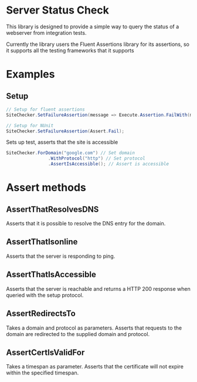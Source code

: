 # Server Status Check

This library is designed to provide a simple  way to query the status of a webserver from integration tests.

Currently the library users the Fluent Assertions library for its assertions, so it supports all the testing frameworks that it supports

# Examples

## Setup 


```csharp
// Setup for fluent assertions
SiteChecker.SetFailureAssertion(message => Execute.Assertion.FailWith(message));

// Setup for NUnit
SiteChecker.SetFailureAssertion(Assert.Fail);
```

Sets up test, asserts that the site is accessible
```csharp
SiteChecker.ForDomain("google.com") // Set domain
                .WithProtocol("http") // Set protocol
                .AssertIsAccessible(); // Assert is accessible
```

# Assert methods

## AssertThatResolvesDNS
Asserts that it is possible to resolve the DNS entry for the domain.

## AssertThatIsonline
Asserts that the server is responding to ping. 

## AssertThatIsAccessible
Asserts that the server is reachable and returns a HTTP 200 response when queried with the setup protocol.

## AssertRedirectsTo
Takes a domain and protocol as parameters. Asserts that requests to the domain are redirected to the supplied domain and protocol.

## AssertCertIsValidFor
Takes a timespan as parameter. Asserts that the certificate will not expire within the specified timespan.

